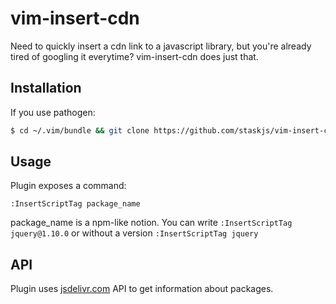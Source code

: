 # vim-insert-cdn

Need to quickly insert a cdn link to a javascript library, but you're already tired of googling it everytime?
vim-insert-cdn does just that.

## Installation

If you use pathogen:

```sh
$ cd ~/.vim/bundle && git clone https://github.com/staskjs/vim-insert-cdn.git
```

## Usage

Plugin exposes a command:

```
:InsertScriptTag package_name
```

package_name is a npm-like notion. You can write `:InsertScriptTag jquery@1.10.0` or without a version `:InsertScriptTag jquery`

## API

Plugin uses [jsdelivr.com](jsdelivr.com) API to get information about packages.
